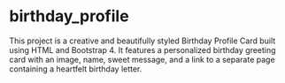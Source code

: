 # birthday_profile
This project is a creative and beautifully styled Birthday Profile Card built using HTML and Bootstrap 4. It features a personalized birthday greeting card with an image, name, sweet message, and a link to a separate page containing a heartfelt birthday letter.
